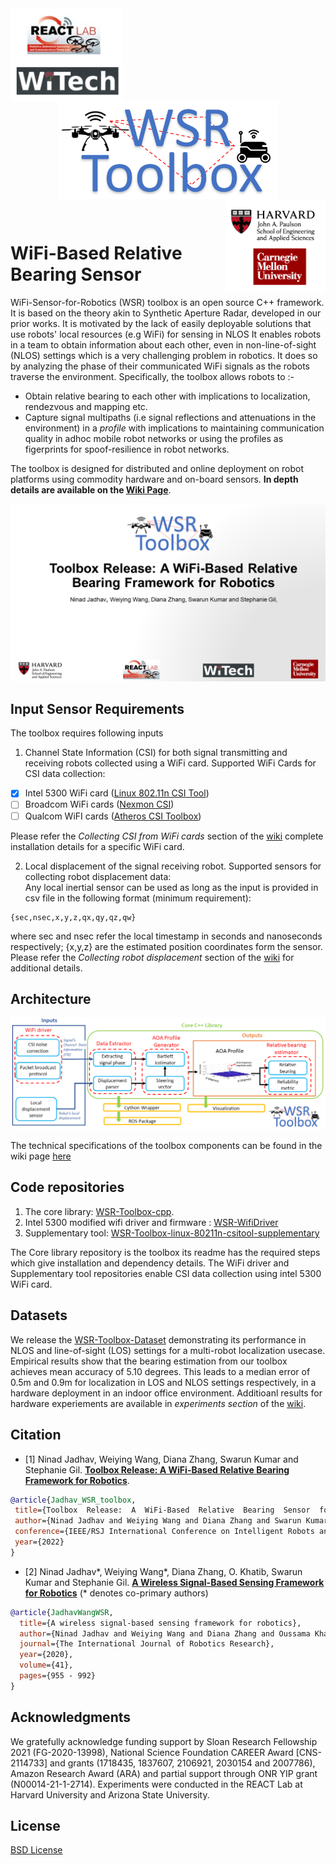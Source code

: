 <div align="center">
  <a href="https://react.seas.harvard.edu//">
    <img align="left" src="figs/lab_logo.png" width="180" alt="REACT Lab and WiTech Lab">
  </a>
  <a href="https://react.seas.harvard.edu/communication-sensor">
    <img align="center" src="figs/toolbox_logo.png" width="350" alt="WSR Toolbox">
  </a>
  <a href="https://www.seas.harvard.edu/">
    <img align="right" src="figs/univ_logo.png" width="160" alt="SEAS Harvard and CMU">
  </a>
</div>
<p>&nbsp;</p>

# WiFi-Based  Relative  Bearing  Sensor

WiFi-Sensor-for-Robotics (WSR) toolbox is an open source C++ framework. It is based on the theory akin to Synthetic Aperture Radar, developed in our prior works. It is motivated by the lack of easily deployable solutions that use robots' local resources (e.g WiFi) for sensing in NLOS It enables robots in a team to obtain information about each other, even in non-line-of-sight (NLOS) settings which is a very challenging problem in robotics. It does so by analyzing the phase of their communicated WiFi signals as the robots traverse the environment. Specifically, the toolbox allows robots to :-

* Obtain relative bearing to each other with implications to localization, rendezvous and mapping etc.
* Capture signal multipaths (i.e signal reflections and attenuations in the environment) in a *profile* with implications to maintaining communication quality in adhoc mobile robot networks or using the profiles as figerprints for spoof-resilience in robot networks.     

The toolbox is designed for distributed and online deployment on robot platforms using commodity hardware and on-board sensors. **In depth details are available on the [Wiki Page](https://github.com/Harvard-REACT/WSR-Toolbox/wiki)**.

![Paper](figs/github_banner.png)

<!-- ### AOA profile obtained using 3D robot motion
<div align="center">
  <img align="left" src="figs/drone_3D_motion.gif" width="250" alt="drone Trajectory">
  <img align="center" src="figs/sample_3D_traj.png" width="250" alt="traj plot">
  <img align="right" src="figs/sample_profile.png" width="220" alt="aoa profile">
</div>
<p>&nbsp;</p> -->

## Input Sensor Requirements

The toolbox requires following inputs
1. Channel State Information (CSI) for both signal transmitting and receiving robots collected using a WiFi card. Supported WiFi Cards for CSI data collection:<br />
- [x] Intel 5300 WiFi card ([Linux 802.11n CSI Tool](http://dhalperi.github.io/linux-80211n-csitool/))
- [ ] Broadcom WiFi cards ([Nexmon CSI](https://github.com/seemoo-lab/nexmon_csi))
- [ ] Qualcom WiFI cards ([Atheros CSI Toolbox](https://wands.sg/research/wifi/AtherosCSI/))

Please refer the *Collecting CSI from WiFi cards* section of the [wiki](https://github.com/Harvard-REACT/WSR-Toolbox/wiki) complete installation details for a specific WiFi card.

2. Local displacement of the signal receiving robot. Supported sensors for collecting robot displacement data:<br />
Any local inertial sensor can be used as long as the input is provided in csv file in the following format (minimum requirement):
```
{sec,nsec,x,y,z,qx,qy,qz,qw}
``` 
where sec and nsec refer the local timestamp in seconds and nanoseconds respectively; {x,y,z} are the estimated position coordinates form the sensor. Please refer the *Collecting robot displacement* section of the [wiki](https://github.com/Harvard-REACT/WSR-Toolbox/wiki) for additional details.

## Architecture

![Arch](figs/system_architecture_v4_final.png)

The technical specifications of the toolbox components can be found in the wiki page [here](https://github.com/Harvard-REACT/WSR-Toolbox/wiki/System-Architecture)

## Code repositories
1. The core library: [WSR-Toolbox-cpp](https://github.com/Harvard-REACT/WSR-Toolbox-cpp). 
2. Intel 5300 modified wifi driver and firmware : [WSR-WifiDriver](https://github.com/Harvard-REACT/WSR-WifiDriver)
3. Supplementary tool: [WSR-Toolbox-linux-80211n-csitool-supplementary](https://github.com/Harvard-REACT/WSR-Toolbox-linux-80211n-csitool-supplementary)

The Core library repository is the toolbox its readme has the required steps which give installation and dependency details. The WiFi driver and Supplementary tool repositories enable CSI data collection using intel 5300 WiFi card.

## Datasets
We release the [WSR-Toolbox-Dataset](https://github.com/Harvard-REACT/WSR-Toolbox-Dataset) demonstrating its performance in NLOS and line-of-sight (LOS) settings for a multi-robot localization usecase. Empirical results show that the bearing estimation from our toolbox achieves mean accuracy of 5.10 degrees. This leads to a median error of 0.5m and 0.9m for localization in LOS and NLOS settings respectively, in a hardware deployment in an indoor office environment. Additioanl results for hardware experiements are available in *experiments section* of the [wiki](https://github.com/Harvard-REACT/WSR-Toolbox/wiki#experiment-results).  


## Citation
- [1] Ninad Jadhav, Weiying Wang, Diana Zhang, Swarun Kumar and Stephanie Gil. [**Toolbox  Release:  A  WiFi-Based  Relative  Bearing  Framework  for  Robotics**](https://arxiv.org/abs/2109.12205).
 
 ```bibtex
@article{Jadhav_WSR_toolbox,
  title={Toolbox  Release:  A  WiFi-Based  Relative  Bearing  Sensor  for  Robotics},
  author={Ninad Jadhav and Weiying Wang and Diana Zhang and Swarun Kumar and Stephanie Gil},
  conference={IEEE/RSJ International Conference on Intelligent Robots and Systems},
  year={2022}
}
```

- [2] Ninad Jadhav*, Weiying Wang*, Diana Zhang, O. Khatib, Swarun Kumar and Stephanie Gil. [**A Wireless Signal-Based Sensing
Framework for Robotics**](https://arxiv.org/abs/2012.04174) (* denotes co-primary authors)

```bibtex
@article{JadhavWangWSR,
  title={A wireless signal-based sensing framework for robotics},
  author={Ninad Jadhav and Weiying Wang and Diana Zhang and Oussama Khatib and Swarun Kumar and Stephanie Gil},
  journal={The International Journal of Robotics Research},
  year={2020},
  volume={41},
  pages={955 - 992}
}
```

## Acknowledgments
We gratefully acknowledge funding support by Sloan Research Fellowship 2021 (FG-2020-13998), National Science Foundation CAREER Award [CNS-2114733] and grants (1718435, 1837607, 2106921, 2030154 and 2007786), Amazon Research Award (ARA) and partial support through ONR YIP grant (N00014-21-1-2714). Experiments were conducted in the REACT Lab at Harvard University and Arizona State University.

## License
[BSD License](LICENSE.BSD)
